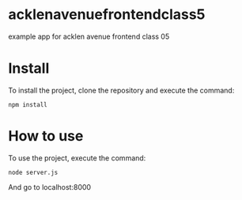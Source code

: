 # acklenavenuefrontendclass5
example app for acklen avenue frontend class 05

# Install
To install the project, clone the repository and execute the command:
```
npm install
```
# How to use
To use the project, execute the command:
```
node server.js
```
And go to localhost:8000
